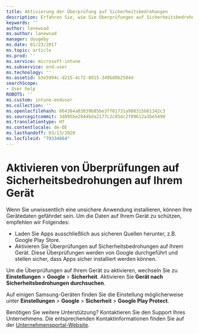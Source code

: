 ```yaml
---
title: Aktivierung der Überprüfung auf Sicherheitsbedrohungen
description: Erfahren Sie, wie Sie Überprüfungen auf Sicherheitsbedrohungen auf Ihrem Gerät aktivieren
keywords: ''
author: lenewsad
ms.author: lanewsad
manager: dougeby
ms.date: 01/23/2017
ms.topic: article
ms.prod: ''
ms.service: microsoft-intune
ms.subservice: end-user
ms.technology: ''
ms.assetid: b3e5994c-d215-4c72-8915-349bd0b2504d
searchScope:
- User help
ROBOTS: ''
ms.custom: intune-enduser
ms.collection: ''
ms.openlocfilehash: 664384a03839b85be3ff01731a988315b61342c3
ms.sourcegitcommit: 3d895be2844bda2177c2c85dc2f09612a1be5490
ms.translationtype: HT
ms.contentlocale: de-DE
ms.lasthandoff: 03/13/2020
ms.locfileid: "79334664"
---
```

# <a name="enable-security-threat-scans-on-your-device"></a>Aktivieren von Überprüfungen auf Sicherheitsbedrohungen auf Ihrem Gerät 
Wenn Sie unwissentlich eine unsichere Anwendung installieren, können Ihre Gerätedaten gefährdet sein. Um die Daten auf Ihrem Gerät zu schützen, empfehlen wir Folgendes: 

* Laden Sie Apps ausschließlich aus sicheren Quellen herunter, z.B. Google Play Store.  
* Aktivieren Sie Überprüfungen auf Sicherheitsbedrohungen auf Ihrem Gerät. Diese Überprüfungen werden von Google durchgeführt und stellen sicher, dass Apps sicher installiert werden können.  

Um die Überprüfungen auf Ihrem Gerät zu aktivieren, wechseln Sie zu **Einstellungen** > **Google** > **Sicherheit**. Aktivieren Sie **Gerät nach Sicherheitsbedrohungen durchsuchen**.  

Auf einigen Samsung-Geräten finden Sie die Einstellung möglicherweise unter **Einstellungen** > **Google** > **Sicherheit** > **Google Play Protect**.

Benötigen Sie weitere Unterstützung? Kontaktieren Sie den Support Ihres Unternehmens. Die entsprechenden Kontaktinformationen finden Sie auf der [Unternehmensportal-Website](https://go.microsoft.com/fwlink/?linkid=2010980). 

